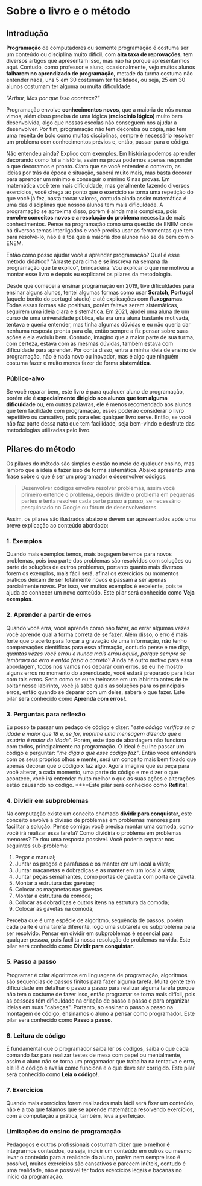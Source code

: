# Sobre o livro e o método

## Introdução

**Programação** de computadores ou somente programação é costuma ser um conteúdo ou disciplina muito difícil, com **alta taxa de reprovações**, tem diversos artigos que apresentam isso, mas não há porque apresentarmos aqui. Contudo, como professor e aluno, ocasionalmente, vejo muitos alunos **falharem no aprendizado de programação**, metade da turma costuma não entender nada, uns 5 em 30 costumam ter facilidade, ou seja, 25 em 30 alunos costumam ter alguma ou muita dificuldade. 

_"Arthur, Mas por que isso acontece?"_

Programação envolve **conhecimentos novos**, que a maioria de nós nunca vimos, além disso precisa de uma lógica \(**raciocinio lógico\)** muito bem desenvolvida, algo que nossas escolas não conseguem nos ajudar a desenvolver. Por fim, programação não tem decoreba ou cópia, não tem uma receita de bolo como muitas disciplinas, sempre é necessário resolver um problema com conhecimentos prévios e, então, passar para o código. 

Não entendeu ainda? Explico com exemplos. Em história podemos aprender decorando como foi a história, assim na prova podemos apenas responder o que decoramos e pronto. Claro que se você entender o contexto, as ideias por trás da época e situação, saberá muito mais, mas basta decorar para aprender um mínimo e conseguir o mínimo 6 nas provas. Em matemática você tem mais dificuldade, mas geralmente fazendo diversos exercícios, você chega ao ponto que o exercício se torna uma repetição do que você já fez, basta trocar valores, contudo ainda assim matemática é uma das disciplinas que nossos alunos tem mais dificuldade. A programação se aproxima disso, porém é ainda mais complexa, pois **envolve conceitos novos e a resolução do problema** necessita de mais conhecimentos. Pense na programação como uma questão de ENEM onde há diversos temas interligados e você precisa usar as ferramentas que tem para resolvê-lo, não é a toa que a maioria dos alunos não se da bem com o ENEM.

Então como posso ajudar você a aprender programação? Qual é esse método didático? "Arraste para cima e se inscreva na semana da programação que te explico", brincadeira. Vou explicar o que me motivou a montar esse livro e depois eu explicarei os pilares da metodologia.

Desde que comecei a ensinar programação em 2019, tive dificuldades para ensinar alguns alunos, tentei algumas formas como usar **Scratch**, **Portugol** \(aquele bonito do portugol studio\) e até explicações com **fluxogramas**. Todas essas formas são positivas, porém faltava serem sistemáticas, seguirem uma ideia clara e sistemática. Em 2021, ajudei uma aluna de um curso de uma universidade pública, ela era uma aluna bastante motivada, tentava e queria entender, mas tinha algumas dúvidas e eu não queria dar nenhuma resposta pronta para ela, então sempre a fiz pensar sobre suas ações e ela evoluiu bem. Contudo, imagino que a maior parte de sua turma, com certeza, estava com as mesmas dúvidas, também estava com dificuldade para aprender. Por conta disso, entra a minha ideia de ensino de programação, não é nada novo ou inovador, mas é algo que ninguém costuma fazer e muito menos fazer de forma **sistemática**.

### Público-alvo

Se você reparar bem, este livro é para qualquer aluno de programação, porém ele é **especialmente dirigido aos alunos que tem alguma dificuldade** ou, em outras palavras, ele é menos recomendado aos alunos que tem facilidade com programação, esses poderão considerar o livro repetitivo ou cansativo, pois para eles qualquer livro serve. Então, se você não faz parte dessa nata que tem facilidade, seja bem-vindo e desfrute das metodologias utilizadas pelo livro.

## Pilares do método

Os pilares do método são simples e estão no meio de qualquer ensino, mas lembro que a ideia é fazer isso de forma sistemática. Abaixo apresento uma frase sobre o que é ser um programador e desenvolver códigos.

> Desenvolver códigos envolve resolver problemas, assim você primeiro entende o problema, depois divide o problema em pequenas partes e tenta resolver cada parte passo a passo, se necessário pesquinsado no Google ou fórum de desenvolvedores.

Assim, os pilares são ilustrados abaixo e devem ser apresentados após uma breve explicação ao conteúdo abordado:

### 1. Exemplos

Quando mais exemplos temos, mais bagagem teremos para novos problemas, pois boa parte dos problemas são resolvidos com soluções ou parte de soluções de outros problemas, portanto quanto mais diversos forem os exemplos, mais fácil será, afinal os exercícios ou momentos práticos deixam de ser totalmente novos e passam a ser apenas parcialmente novos. Por isso, ver muitos exemplos é excelente, pois te ajuda ao conhecer um novo conteúdo. Este pilar será conhecido como **Veja exemplos**.

### 2. Aprender a partir de erros

Quando você erra, você aprende como não fazer, ao errar algumas vezes você aprende qual a forma correta de se fazer. Além disso, o erro é mais forte que o acerto para forçar a gravação de uma informação, não tenho comprovações científicas para essa afirmação, contudo pense e me diga, _quantas vezes você errou e nunca mais errou aquilo, porque sempre se lembrava do erro e então fazia o correto?_ Ainda há outro motivo para essa abordagem, todos nós vamos nos deparar com erros, se eu lhe mostro alguns erros no momento do aprendizado, você estará preparado para lidar com tais erros. Seria como se eu te treinasse em um labirinto antes de te soltar nesse labirinto, você já sabe quais as soluções para os principais erros, então quando se deparar com um deles, saberá o que fazer. Este pilar será conhecido como **Aprenda com erros!**.

### 3. Perguntas para reflexão

Eu posso te passar um pedaço de código e dizer: _"este código verifica se a idade é maior que 18 e, se for, imprime uma mensagem dizendo que o usuário é maior de idade"_. Porém, este tipo de abordagem não funciona com todos, principalmente na programação. O ideal é eu lhe passar um código e perguntar: _"me diga o que esse código faz"_. Então você entenderá com os seus próprios olhos e mente, será um conceito mais bem fixado que apenas decorar que o código x faz algo. Agora imagine que eu peça para você alterar, a cada momento, uma parte do código e me dizer o que acontece, você irá entender muito melhor o que as suas ações e alterações estão causando no código. ****Este pilar será conhecido como **Reflita!**.

### 4. Dividir em subproblemas

Na computação existe um conceito chamado **dividir para conquistar**, este conceito envolve a divisão de problemas em problemas menores para facilitar a solução. Pense comigo: você precisa montar uma comoda, como você irá realizar essa tarefa? Como dividiria o problema em problemas menores? Te dou uma resposta possível. Você poderia separar nos seguintes sub-problema:

1. Pegar o manual;
2. Juntar os pregos e parafusos e os manter em um local a vista;
3. Juntar maçanetas e dobradiças e as manter em um local a vista;
4. Juntar peças semalhantes, como portas de gaveta com porta de gaveta.
5. Montar a estrutura das gavetas;
6. Colocar as maçanetas nas gavetas
7. Montar a estrutura da comoda;
8. Colocar as dobradiças e outros itens na estrutura da comoda;
9. Colocar as gavetas na comoda;

Perceba que é uma espécie de algoritmo, sequência de passos, porém cada parte é uma tarefa diferente, logo uma subtarefa ou subproblema para ser resolvido. Pensar em dividir em subproblemas é essencial para qualquer pessoa, pois facilita nossa resolução de problemas na vida. Este pilar será conhecido como **Dividir para conquistar**.

### 5. Passo a passo

Programar é criar algoritmos em linguagens de programação, algoritmos são sequencias de passos finitos para fazer alguma tarefa. Muita gente tem dificuldade em detalhar o passo a passo para realizar alguma tarefa porque não tem o costume de fazer isso, então programar se torna mais difícil, pois as pessoas têm dificuldade na criação de passo a passo e para organizar ideias em suas "cabeças". Portanto, ao ensinar o passo a passo na montagem de código, ensinamos o aluno a pensar como programador. Este pilar será conhecido como **Passo a passo**.

### 6. Leitura de código

É fundamental que o programador saiba ler os códigos, saiba o que cada comando faz para realizar testes de mesa com papel ou mentalmente, assim o aluno não se torna um progamador que trabalha na tentativa e erro, ele lê o código e avalia como funciona e o que deve ser corrigido. Este pilar será conhecido como **Leia o código!**.

### 7. Exercícios

Quando mais exercícios forem realizados mais fácil será fixar um conteúdo, não é a toa que falamos que se aprende matemática resolvendo exercícios, com a computação a prática, também, leva a perfeição.

### Limitações do ensino de programação

Pedagogos e outros profissionais costumam dizer que o melhor é integrarmos conteúdos, ou seja, incluir um conteúdo em outros ou mesmo levar o conteúdo para a realidade do aluno, porém nem sempre isso é possível, muitos exercícios são cansativos e parecem inúteis, contudo é uma realidade, não é possível ter todos exercícios legais e bacanas no início da programação.

